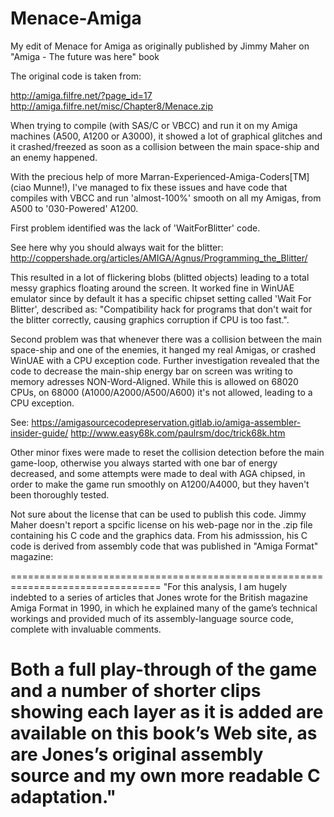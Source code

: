 # Menace-Amiga
My edit of Menace for Amiga as originally published by Jimmy Maher on "Amiga - The future was here" book

The original code is taken from:

http://amiga.filfre.net/?page_id=17
http://amiga.filfre.net/misc/Chapter8/Menace.zip
 
When trying to compile (with SAS/C or VBCC) and run it on my Amiga machines (A500, A1200 or A3000), it showed a lot of graphical glitches and it crashed/freezed as soon as a collision between the main space-ship and an enemy happened.

With the precious help of more Marran-Experienced-Amiga-Coders[TM] (ciao Munne!), I've managed to fix these issues and have code that compiles with VBCC and run 'almost-100%' smooth on all my Amigas, from A500 to '030-Powered' A1200.

First problem identified was the lack of 'WaitForBlitter' code.

See here why you should always wait for the blitter: http://coppershade.org/articles/AMIGA/Agnus/Programming_the_Blitter/

This resulted in a lot of flickering blobs (blitted objects) leading to a total messy graphics floating around the screen. It worked fine in WinUAE emulator since by default it has a specific chipset setting called 'Wait For Blitter', described as: "Compatibility hack for programs that don't wait for the blitter correctly, causing graphics corruption if CPU is too fast.".

Second problem was that whenever there was a collision between the main space-ship and one of the enemies, it hanged my real Amigas, or crashed WinUAE with a CPU exception code. Further investigation revealed that the code to decrease the main-ship energy bar on screen was writing to memory adresses NON-Word-Aligned. While this is allowed on 68020 CPUs, on 68000 (A1000/A2000/A500/A600) it's not allowed, leading to a CPU exception.

See:
 https://amigasourcecodepreservation.gitlab.io/amiga-assembler-insider-guide/
 http://www.easy68k.com/paulrsm/doc/trick68k.htm

Other minor fixes were made to reset the collision detection before the main game-loop, otherwise you always started with one bar of energy decreased, and some attempts were made to deal with AGA chipsed, in order to make the game run smoothly on A1200/A4000, but they haven't been thoroughly tested.


Not sure about the license that can be used to publish this code.
Jimmy Maher doesn't report a spcific license on his web-page nor in the .zip file containing his C code and the graphics data.
From his admisssion, his C code is derived from assembly code that was published in "Amiga Format" magazine:

================================================================================
"For this analysis, I am hugely indebted to a series of articles
that Jones wrote for the British magazine Amiga Format in 1990, in which
he explained many of the game’s technical workings and provided much
of its assembly-language source code, complete with invaluable comments.

Both a full play-through of the game and a number of shorter clips
showing each layer as it is added are available on this book’s Web site, as
are Jones’s original assembly source and my own more readable C adaptation."
================================================================================

